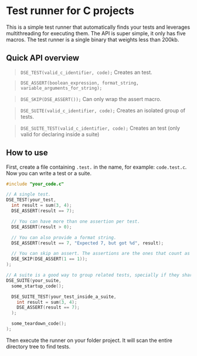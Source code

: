 # Test runner for C projects

This is a simple test runner that automatically finds your tests and leverages multithreading for executing them. The API is super simple, it only has five macros. The test runner is a single binary that weights less than 200kb.

## Quick API overview

> `DSE_TEST(valid_c_identifier, code);` Creates an test.

> `DSE_ASSERT(boolean_expression, format_string, variable_arguments_for_string);`

> `DSE_SKIP(DSE_ASSERT());` Can only wrap the assert macro.

> `DSE_SUITE(valid_c_identifier, code);` Creates an isolated group of tests.

> `DSE_SUITE_TEST(valid_c_identifier, code);` Creates an test (only valid for declaring inside a suite)

## How to use

First, create a file containing `.test.` in the name, for example: `code.test.c`. Now you can write a test or a suite.

```c
#include "your_code.c"

// A single test.
DSE_TEST(your_test,
  int result = sum(3, 4);
  DSE_ASSERT(result == 7);

  // You can have more than one assertion per test.
  DSE_ASSERT(result > 0);

  // You can also provide a format string.
  DSE_ASSERT(result == 7, "Expected 7, but got %d", result);

  // You can skip an assert. The assertions are the ones that count as tests.
  DSE_SKIP(DSE_ASSERT(1 == 1));
);

// A suite is a good way to group related tests, specially if they share some common code for startup and teardown.
DSE_SUITE(your_suite,
  some_startup_code();

  DSE_SUITE_TEST(your_test_inside_a_suite,
    int result = sum(3, 4);
    DSE_ASSERT(result == 7);
  );

  some_teardown_code();
);
```

Then execute the runner on your folder project. It will scan the entire directory tree to find tests.